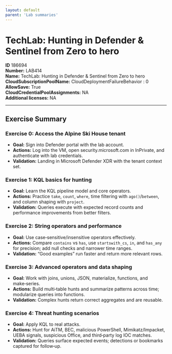 ```yaml
---
layout: default
parent: 'Lab summaries'
---
```


# TechLab: Hunting in Defender & Sentinel from Zero to hero

**ID** 186694  
**Number:** LAB414  
**Name:** TechLab: Hunting in Defender & Sentinel from Zero to hero
**CloudSubscriptionPoolName:** CloudDeploymentFailureBehavior                   : 0  
**AllowSave:** True  
**CloudCredentialPoolAssignments:** NA  
**Additional licenses:** NA  

---

## Exercise Summary
### Exercise 0: Access the Alpine Ski House tenant
- **Goal:** Sign into Defender portal with the lab account.
- **Actions:** Log into the VM, open security.microsoft.com in InPrivate, and authenticate with lab credentials.
- **Validation:** Landing in Microsoft Defender XDR with the tenant context set.

### Exercise 1: KQL basics for hunting
- **Goal:** Learn the KQL pipeline model and core operators.
- **Actions:** Practice `take`, `count`, `where`, time filtering with `ago()`/`between`, and column shaping with `project`.
- **Validation:** Queries execute with expected record counts and performance improvements from better filters.

### Exercise 2: String operators and performance
- **Goal:** Use case‑sensitive/insensitive operators effectively.
- **Actions:** Compare `contains` vs `has`, use `startswith_cs`, `in`, and `has_any` for precision; add null checks and narrower time ranges.
- **Validation:** “Good examples” run faster and return more relevant rows.

### Exercise 3: Advanced operators and data shaping
- **Goal:** Work with joins, unions, JSON, materialize, functions, and make‑series.
- **Actions:** Build multi‑table hunts and summarize patterns across time; modularize queries into functions.
- **Validation:** Complex hunts return correct aggregates and are reusable.

### Exercise 4: Threat hunting scenarios
- **Goal:** Apply KQL to real attacks.
- **Actions:** Hunt for AiTM, BEC, malicious PowerShell, Mimikatz/Impacket, UEBA signals, suspicious Office, and third‑party log IOC matches.
- **Validation:** Queries surface expected events; detections or bookmarks captured for follow‑up.


